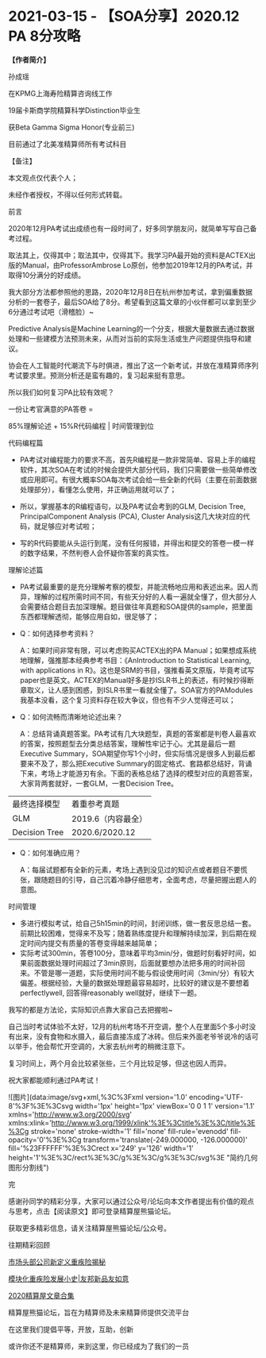 # 2021-03-15 - 【SOA分享】2020.12 PA 8分攻略

**【作者简介】**

孙成瑶

在KPMG上海寿险精算咨询线工作

19届卡斯商学院精算科学Distinction毕业生

获Beta Gamma Sigma Honor(专业前三)

目前通过了北美准精算师所有考试科目

【备注】

本文观点仅代表个人；

未经作者授权，不得以任何形式转载。

前言

2020年12月PA考试出成绩也有一段时间了，好多同学朋友问，就简单写写自己备考过程。

取法其上，仅得其中；取法其中，仅得其下。我学习PA最开始的资料是ACTEX出版的Manual，由ProfessorAmbrose Lo原创，他参加2019年12月的PA考试，并取得10分满分的好成绩。

我大部分方法都参照他的思路，2020年12月8日在杭州参加考试，拿到偏重数据分析的一套卷子，最后SOA给了8分。希望看到这篇文章的小伙伴都可以拿到至少6分通过考试吧（滑稽脸）~

Predictive Analysis是Machine Learning的一个分支，根据大量数据去通过数据处理和一些建模方法预测未来，从而对当前的实际生活或生产问题提供指导和建议。

协会在人工智能时代潮流下与时俱进，推出了这一个新考试，并放在准精算师序列考试要求里。预测分析还是蛮有趣的，复习起来挺有意思。

所以我们如何复习PA比较有效呢？

一份让考官满意的PA答卷 = 

85%理解论述 + 15%R代码编程 | 时间管理到位

代码编程篇

* PA考试对编程能力的要求不高，首先R编程是一款非常简单、容易上手的编程软件，其次SOA在考试的时候会提供大部分代码，我们只需要做一些简单修改或应用即可。有很大概率SOA每次考试会给一些全新的代码（主要在前面数据处理部分），看懂怎么使用，并正确运用就可以了；

* 所以，掌握基本的R编程语句，以及PA考试会考到的GLM, Decision Tree, PrincipalComponent Analysis (PCA), Cluster Analysis这几大块对应的代码，就足够应对考试啦；

* 写的R代码要能从头运行到尾，没有任何报错，并得出和提交的答卷一模一样的数字结果，不然判卷人会怀疑你答案的真实性。

理解论述篇

* PA考试最重要的是充分理解考察的模型，并能流畅地应用和表述出来。因人而异，理解的过程所需时间不同，有些天分好的人看一遍就全懂了，但大部分人会需要结合题目去加深理解。题目做往年真题和SOA提供的sample，把里面东西都理解透彻，能够应用自如，很足够了；

* Q：如何选择参考资料？

  A：如果时间非常有限，可以考虑购买ACTEX出的PA Manual；如果想成系统地理解，强推那本经典参考书目：《AnIntroduction to Statistical Learning, with applications in R》。这也是SRM的书目，强推看英文原版，毕竟考试写paper也是英文。ACTEX的Manual好多是抄ISLR书上的表述，有时候抄得断章取义，让人感到困惑，到ISLR书里一看就全懂了。SOA官方的PAModules我基本没看，这个复习资料存在较大争议，但也有不少人觉得还可以；
* Q：如何流畅而清晰地论述出来？

  A：总结背诵真题答案。PA考试有几大块题型，真题的答案都是判卷人最喜欢的答案，按照题型去分类总结答案，理解性牢记于心。尤其是最后一题Executive Summary，SOA期望你写1个小时，但实际情况是很多人到最后都要来不及了，那么把Executive Summary的固定格式、套路都总结好，背诵下来，考场上才能游刃有余。下面的表格总结了选择的模型对应的真题答案，大家背两套就好，一套GLM，一套Decision Tree。

|  |  |
| --- | --- |
| 最终选择模型 | 着重参考真题 |
| GLM | 2019.6（内容最全） |
| Decision Tree | 2020.6/2020.12 |

* Q：如何准确应用？

  A：每届试题都有全新的元素，考场上遇到没见过的知识点或者题目不要慌张，跟随题目的引导，自己沉着冷静仔细思考，全面考虑，尽量把握出题人的意图。

时间管理

* 多进行模拟考试，给自己5h15min的时间，封闭训练，做一套反思总结一套。前期比较困难，觉得来不及写；随着熟练度提升和理解持续加深，到后期在规定时间内提交有质量的答卷变得越来越简单；
* 实际考试300min，答卷100分，意味着平均3min/分，做题时刻看好时间，如果前面数据处理时间超过了3min原则，后面就要想办法把多用的时间补回来。不管是哪一道题，实际使用时间不能与假设使用时间（3min/分）有较大偏差。根据经验，大量的数据处理题最容易超时，比较好的建议是不要想着perfectlywell, 回答得reasonably well就好，继续下一题。

我写的都是方法论，实际知识点靠大家自己去把握啦~

自己当时考试体验不太好，12月的杭州考场不开空调，整个人在里面5个多小时没有出来，没有食物和水摄入，最后直接冻成了冰砖。但后来外面老爷爷说冷的话可以举手，他会帮忙开空调的，大家去杭州考的稍微注意下。

复习时间上，两个月会比较紧张些，三个月比较足够，但这也因人而异。

祝大家都能顺利通过PA考试！

![图片](data:image/svg+xml,%3C%3Fxml version='1.0' encoding='UTF-8'%3F%3E%3Csvg width='1px' height='1px' viewBox='0 0 1 1' version='1.1' xmlns='http://www.w3.org/2000/svg' xmlns:xlink='http://www.w3.org/1999/xlink'%3E%3Ctitle%3E%3C/title%3E%3Cg stroke='none' stroke-width='1' fill='none' fill-rule='evenodd' fill-opacity='0'%3E%3Cg transform='translate(-249.000000, -126.000000)' fill='%23FFFFFF'%3E%3Crect x='249' y='126' width='1' height='1'%3E%3C/rect%3E%3C/g%3E%3C/g%3E%3C/svg%3E "简约几何图形分割线")

完

感谢孙同学的精彩分享，大家可以通过公众号/论坛向本文作者提出有价值的观点与思考，点击【阅读原文】即可登录精算屋熊猫论坛。

获取更多精彩信息，请关注精算屋熊猫论坛/公众号。

往期精彩回顾

[
市场头部公司新定义重疾险揭秘](http://mp.weixin.qq.com/s?__biz=MzIyMjA5MzUwMg==&mid=2647684516&idx=1&sn=9fa60eb5a0ec248190ca3e408b16094e&chksm=f0161c75c7619563584f81d0cec7f932f223c06442683c49c8190f307bba5a7c32bf89e6da6b&scene=21#wechat_redirect)

  

[
模块化重疾险发展小史|友邦新品友如意](http://mp.weixin.qq.com/s?__biz=MzIyMjA5MzUwMg==&mid=2647684379&idx=1&sn=51de236e6b649957d22b95d1409ca717&chksm=f0161ccac76195dcd0ded4a2f33ab03ee4accfbb40b67853ff992436a57384508390272ba2fb&scene=21#wechat_redirect)

  

[
2020精算屋文章合集](http://mp.weixin.qq.com/s?__biz=MzIyMjA5MzUwMg==&mid=2647684387&idx=1&sn=bc122277f58302dc788eb75fed7257c3&chksm=f0161cf2c76195e49aec716a544f9633fa0dbf9b3d740453495b21bdbd8170baab34a296dcf5&scene=21#wechat_redirect)

精算屋熊猫论坛，旨在为精算师及未来精算师提供交流平台

在这里我们提倡平等，开放，互助，创新

或许你还不是精算师，来到这里，你已经成为了我们的一员